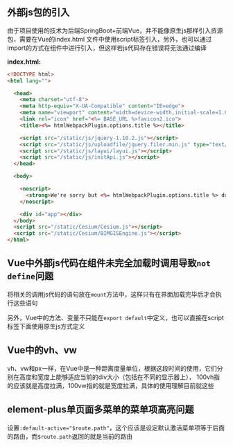 ## 外部js包的引入
由于项目使用的技术为后端SpringBoot+前端Vue，并不能像原生js那样引入资源包，需要在Vue的index.html
文件中使用script标签引入，另外，也可以通过import的方式在组件中进行引入，但这样若js代码存在错误将无法通过编译

**index.html:**
```html
<!DOCTYPE html>
<html lang="">

  <head>
    <meta charset="utf-8">
    <meta http-equiv="X-UA-Compatible" content="IE=edge">
    <meta name="viewport" content="width=device-width,initial-scale=1.0">
    <link rel="icon" href="<%= BASE_URL %>favicon2.ico">
    <title><%= htmlWebpackPlugin.options.title %></title>

    <script src="/static/js/jquery-1.10.2.js"></script>
    <script src="/static/js/uploadfile/jquery.filer.min.js" type="text/javascript"></script>
    <script src="/static/js/layui/layui.js"></script>
    <script src="/static/js/initApi.js"></script>
  </head>

  <body>

    <noscript>
      <strong>We're sorry but <%= htmlWebpackPlugin.options.title %> doesn't work properly without JavaScript enabled. Please enable it to continue.</strong>
    </noscript>

    <div id="app"></div>
  </body>
  <script src="/static/Cesium/Cesium.js"></script>
  <script src="/static/Cesium/BIMGISEngine.js"></script>
</html>
```

## Vue中外部js代码在组件未完全加载时调用导致`not define`问题
将相关的调用js代码的语句放在`mount`方法中，这样只有在界面加载完毕后才会执行这些语句

另外，Vue中的方法、变量不只能在`export default`中定义，也可以直接在script标签下面使用原生js方式定义

## Vue中的vh、vw
vh、vw和px一样，在Vue中是一种距离度量单位，根据这段时间的使用，它们分别在高度和宽度上能够适应当前的div大小（包括在不同的显示器上），
100vh指的应该就是高度拉满，100vw指的就是宽度拉满，具体的使用理解目前就这些

## element-plus单页面多菜单的菜单项高亮问题
设置`:default-active="$route.path"`，这个应该是设定默认激活菜单项等于后面的路由，而`$route.path`返回的就是当前的路由
